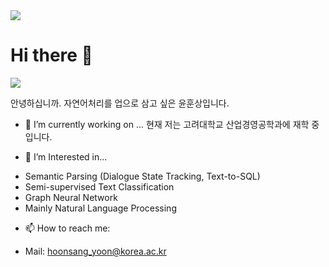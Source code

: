 <img src="https://capsule-render.vercel.app/api?type=egg&color=auto&height=300&section=header&text=강한석사%20Online&fontSize=90" />

# Hi there 👋

<a href="https://hoonst.github.io/" target="_blank"><img src="https://img.shields.io/badge/Homepage-41BDF5?style=flat-square&logo=HomeAdvisor&logoColor=blue"/></a>

안녕하십니까. 자연어처리를 업으로 삼고 싶은 윤훈상입니다.

- 🔭 I’m currently working on ...
현재 저는 고려대학교 산업경영공학과에 재학 중입니다. 

- 🌱 I’m Interested in...
* Semantic Parsing (Dialogue State Tracking, Text-to-SQL)
* Semi-supervised Text Classification
* Graph Neural Network
* Mainly Natural Language Processing

- 📫 How to reach me: 
* Mail: hoonsang_yoon@korea.ac.kr
